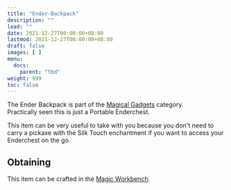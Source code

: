 ```yaml
---
title: "Ender-Backpack"
description: ""
lead: ""
date: 2021-12-27T00:00:00+08:00
lastmod: 2021-12-27T00:00:00+08:00
draft: false
images: [ ]
menu:
  docs:
    parent: "tbd"
weight: 999
toc: false
---
```


The Ender Backpack is part of the [Magical Gadgets](/docs/slimefun/magical-gadgets) category.  
Practically seen this is just a Portable Enderchest.

This item can be very useful to take with you because you don't need to carry a pickaxe with the Silk Touch enchantment if you want to access your Enderchest on the go.

## Obtaining

This item can be crafted in the [Magic Workbench](/docs/slimefun/magic-workbench).

